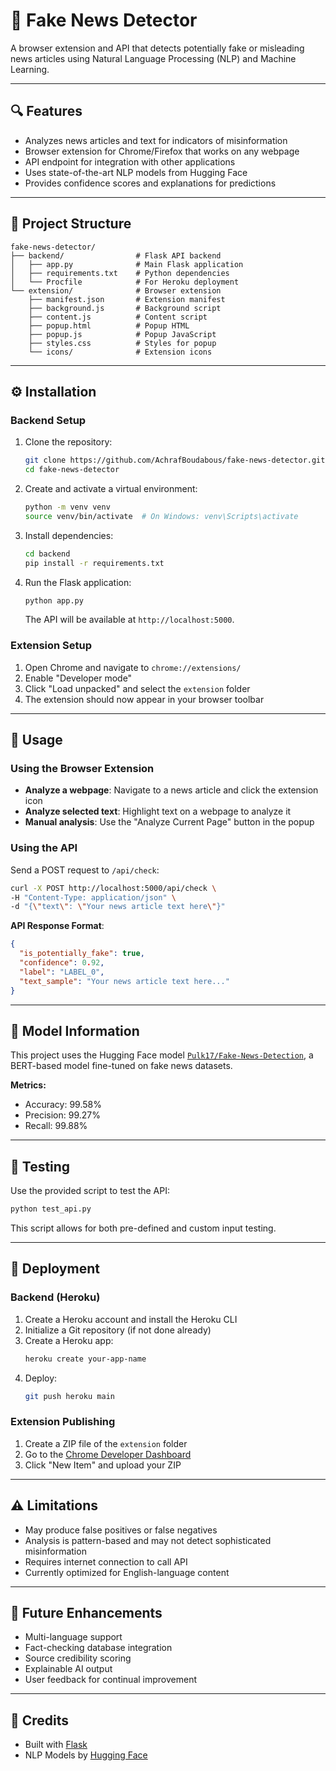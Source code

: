 # 📰 Fake News Detector

A browser extension and API that detects potentially fake or misleading news articles using Natural Language Processing (NLP) and Machine Learning.

---

## 🔍 Features

- Analyzes news articles and text for indicators of misinformation
- Browser extension for Chrome/Firefox that works on any webpage
- API endpoint for integration with other applications
- Uses state-of-the-art NLP models from Hugging Face
- Provides confidence scores and explanations for predictions

---

## 📁 Project Structure

```
fake-news-detector/
├── backend/                # Flask API backend
│   ├── app.py              # Main Flask application
│   ├── requirements.txt    # Python dependencies
│   └── Procfile            # For Heroku deployment
└── extension/              # Browser extension
    ├── manifest.json       # Extension manifest
    ├── background.js       # Background script
    ├── content.js          # Content script
    ├── popup.html          # Popup HTML
    ├── popup.js            # Popup JavaScript
    ├── styles.css          # Styles for popup
    └── icons/              # Extension icons
```

---

## ⚙️ Installation

### Backend Setup

1. Clone the repository:
    ```bash
    git clone https://github.com/AchrafBoudabous/fake-news-detector.git
    cd fake-news-detector
    ```

2. Create and activate a virtual environment:
    ```bash
    python -m venv venv
    source venv/bin/activate  # On Windows: venv\Scripts\activate
    ```

3. Install dependencies:
    ```bash
    cd backend
    pip install -r requirements.txt
    ```

 4. Run the Flask application:
    ```bash
    python app.py
    ```
    The API will be available at `http://localhost:5000`.

### Extension Setup

1. Open Chrome and navigate to `chrome://extensions/`
2. Enable "Developer mode"
3. Click "Load unpacked" and select the `extension` folder
4. The extension should now appear in your browser toolbar

---

## 🚀 Usage

### Using the Browser Extension

- **Analyze a webpage**: Navigate to a news article and click the extension icon
- **Analyze selected text**: Highlight text on a webpage to analyze it
- **Manual analysis**: Use the "Analyze Current Page" button in the popup

### Using the API

Send a POST request to `/api/check`:

```bash
curl -X POST http://localhost:5000/api/check \
-H "Content-Type: application/json" \
-d "{\"text\": \"Your news article text here\"}"
```

**API Response Format**:

```json
{
  "is_potentially_fake": true,
  "confidence": 0.92,
  "label": "LABEL_0",
  "text_sample": "Your news article text here..."
}
```

---

## 🧠 Model Information

This project uses the Hugging Face model [`Pulk17/Fake-News-Detection`](https://huggingface.co/Pulk17/Fake-News-Detection), a BERT-based model fine-tuned on fake news datasets.

**Metrics:**
- Accuracy: 99.58%
- Precision: 99.27%
- Recall: 99.88%

---

## 🧪 Testing

Use the provided script to test the API:

```bash
python test_api.py
```

This script allows for both pre-defined and custom input testing.

---

## 🚢 Deployment

### Backend (Heroku)

1. Create a Heroku account and install the Heroku CLI
2. Initialize a Git repository (if not done already)
3. Create a Heroku app:
    ```bash
    heroku create your-app-name
    ```
4. Deploy:
    ```bash
    git push heroku main
    ```

### Extension Publishing

1. Create a ZIP file of the `extension` folder
2. Go to the [Chrome Developer Dashboard](https://chrome.google.com/webstore/devconsole)
3. Click "New Item" and upload your ZIP

---

## ⚠️ Limitations

- May produce false positives or false negatives
- Analysis is pattern-based and may not detect sophisticated misinformation
- Requires internet connection to call API
- Currently optimized for English-language content

---

## 🔮 Future Enhancements

- Multi-language support
- Fact-checking database integration
- Source credibility scoring
- Explainable AI output
- User feedback for continual improvement

---

## 🙌 Credits

- Built with [Flask](https://flask.palletsprojects.com/)
- NLP Models by [Hugging Face](https://huggingface.co/)